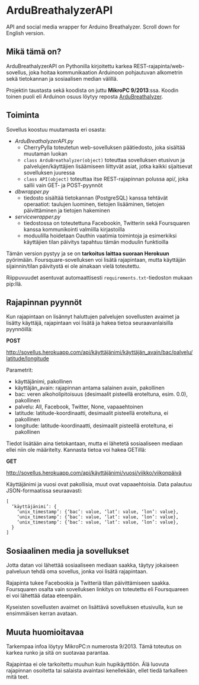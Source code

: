 ArduBreathalyzerAPI
===================

API and social media wrapper for Arduino Breathalyzer. Scroll down for English version.

Mikä tämä on?
-------------
ArduBreathalyzerAPI on Pythonilla kirjoitettu karkea REST-rajapinta/web-sovellus, joka hoitaa kommunikaation Arduinoon pohjautuvan alkometrin sekä tietokannan ja sosiaalisen median välillä.

Projektin taustasta sekä koodista on juttu __MikroPC 9/2013__:ssa. Koodin toinen puoli eli Arduinon osuus löytyy reposta [ArduBreathalyzer](https://github.com/skvark/ArduBreathalyzer).

Toiminta
--------
Sovellus koostuu muutamasta eri osasta:

* *ArduBreathalyzerAPI.py*
  - CherryPylla toteutetun web-sovelluksen päätiedosto, joka sisältää muutaman luokan
  - `class ArduBreathalyzer(object)` toteuttaa sovelluksen etusivun ja palvelujen/käyttäjien lisäämiseen liittyvät asiat, jotka kaikki sijaitsevat sovelluksen juuressa
  - `class API(object)` toteuttaa itse REST-rajapinnan polussa api/, joka sallii vain GET- ja POST-pyynnöt
* *dbwrapper.py*
  - tiedosto sisältää tietokannan (PostgreSQL) kanssa tehtävät operaatiot: taulujen luominen, tietojen lisääminen, tietojen päivittäminen ja tietojen hakeminen
* *servicewrapper.py*
  - tiedostossa on toteutettuna Facebookin, Twitterin sekä Foursquaren kanssa kommunikointi valmiilla kirjastoilla 
  - moduulilla hoidetaan Oauthin vaatimia toimintoja ja esimerkiksi käyttäjien tilan päivitys tapahtuu tämän moduulin funktioilla

Tämän version pystyy ja se on __tarkoitus laittaa suoraan Herokuun__ pyörimään. Foursquare-sovelluksen voi lisätä rajapintaan, 
mutta käyttäjän sijainnin/tilan päivitystä ei ole ainakaan vielä toteutettu.

Riippuvuudet asentuvat automaattisesti `requirements.txt`-tiedoston mukaan pip:llä.

Rajapinnan pyynnöt
------------------

Kun rajapintaan on lisännyt haluttujen palvelujen sovellusten avaimet ja lisätty käyttäjä, rajapintaan voi lisätä ja hakea tietoa seuraavanlaisilla pyynnöillä:

__POST__

http://sovellus.herokuapp.com/api/käyttäjänimi/käyttäjän_avain/bac/palvelu/latitude/longitude

Parametrit:

- käyttäjänimi, pakollinen
- käyttäjän_avain: rajapinnan antama salainen avain, pakollinen
- bac: veren alkoholipitoisuus (desimaalit pisteellä eroteltuna, esim. 0.0), pakollinen
- palvelu: All, Facebook, Twitter, None, vapaaehtoinen
- latitude: latitude-koordinaatti, desimaalit pisteellä eroteltuna, ei pakollinen
- longitude: latitude-koordinaatti, desimaalit pisteellä eroteltuna, ei pakollinen

Tiedot lisätään aina tietokantaan, mutta ei lähetetä sosiaaliseen mediaan ellei niin ole määritelty. Kannasta tietoa voi hakea GETillä:

__GET__

http://sovellus.herokuapp.com/api/käyttäjänimi/vuosi/viikko/viikonpäivä

Käyttäjänimi ja vuosi ovat pakollisia, muut ovat vapaaehtoisia. Data palautuu JSON-formaatissa seuraavasti:

    [
      ‘käyttäjänimi’: {  
        ‘unix_timestamp’: {‘bac’: value, ‘lat’: value, ‘lon’: value},
        ‘unix_timestamp’: {‘bac’: value, ‘lat’: value, ‘lon’: value},
        ‘unix_timestamp’: {‘bac’: value, ‘lat’: value, ‘lon’: value},
      }
    ]

Sosiaalinen media ja sovellukset
--------------------------------

Jotta datan voi lähettää sosiaaliseen mediaan saakka, täytyy jokaiseen palveluun tehdä oma sovellus, jonka voi lisätä rajapintaan.

Rajapinta tukee Facebookia ja Twitteriä tilan päivittämiseen saakka. 
Foursquaren osalta vain sovelluksen linkitys on toteutettu eli Foursquareen ei voi lähettää dataa eteenpäin.

Kyseisten sovellusten avaimet on lisättävä sovelluksen etusivulla, kun se ensimmäisen kerran avataan.

Muuta huomioitavaa
------------------

Tarkempaa infoa löytyy MikroPC:n numerosta 9/2013. Tämä toteutus on karkea runko ja sitä on suotavaa parantaa. 

Rajapintaa ei ole tarkoitettu muuhun kuin hupikäyttöön. 
Älä luovuta rajapinnan osoitetta tai salaista avaintasi kenellekään, ellet tiedä tarkalleen mitä teet.
